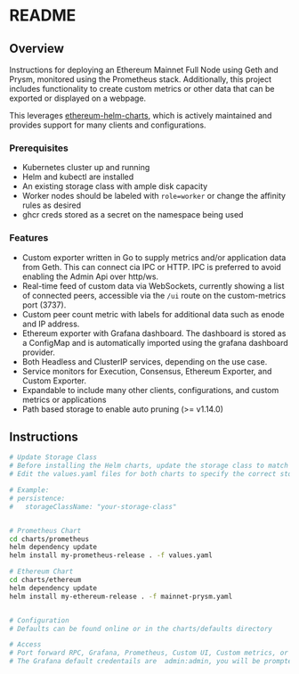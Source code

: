 # README

## Overview

Instructions for deploying an Ethereum Mainnet Full Node using Geth and Prysm, monitored using the Prometheus stack. Additionally, this project includes functionality to create custom metrics or other data that can be exported or displayed on a webpage.

This leverages [ethereum-helm-charts](https://github.com/ethpandaops/ethereum-helm-charts), which is actively maintained and provides support for many clients and configurations.

### Prerequisites

- Kubernetes cluster up and running
- Helm and kubectl are installed
- An existing storage class with ample disk capacity
- Worker nodes should be labeled with `role=worker` or change the affinity rules as desired
- ghcr creds stored as a secret on the namespace being used

### Features

- Custom exporter written in Go to supply metrics and/or application data from Geth. This can connect cia IPC or HTTP. IPC is preferred to avoid enabling the Admin Api over http/ws.
- Real-time feed of custom data via WebSockets, currently showing a list of connected peers, accessible via the `/ui` route on the custom-metrics port (3737).
- Custom peer count metric with labels for additional data such as enode and IP address.
- Ethereum exporter with Grafana dashboard. The dashboard is stored as a ConfigMap and is automatically imported using the grafana dashboard provider.
- Both Headless and ClusterIP services, depending on the use case.
- Service monitors for Execution, Consensus, Ethereum Exporter, and Custom Exporter.
- Expandable to include many other clients, configurations, and custom metrics or applications
- Path based storage to enable auto pruning (>= v1.14.0)

## Instructions

```sh
# Update Storage Class
# Before installing the Helm charts, update the storage class to match your environment.
# Edit the values.yaml files for both charts to specify the correct storageClassName.

# Example:
# persistence:
#   storageClassName: "your-storage-class"


# Prometheus Chart
cd charts/prometheus
helm dependency update
helm install my-prometheus-release . -f values.yaml

# Ethereum Chart
cd charts/ethereum
helm dependency update
helm install my-ethereum-release . -f mainnet-prysm.yaml


# Configuration
# Defaults can be found online or in the charts/defaults directory

# Access
# Port forward RPC, Grafana, Prometheus, Custom UI, Custom metrics, or access via Twingate using the cluster domain DNS namespace
# The Grafana default credentails are  admin:admin, you will be prompted to change on first login



